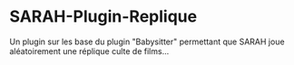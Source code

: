 # SARAH-Plugin-Replique
Un plugin sur les base du plugin "Babysitter" permettant que SARAH joue aléatoirement une réplique culte de films...
